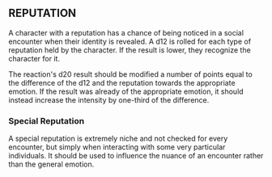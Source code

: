 ## REPUTATION
A character with a reputation has a chance of being noticed in a social encounter when their identity is revealed. A d12 is rolled for each type of reputation held by the character. If the result is lower, they recognize the character for it.

The reaction's d20 result should be modified a number of points equal to the difference of the d12 and the reputation towards the appropriate emotion. If the result was already of the appropriate emotion, it should instead increase the intensity by one-third of the difference.

### Special Reputation
A special reputation is extremely niche and not checked for every encounter, but simply when interacting with some very particular individuals. It should be used to influence the nuance of an encounter rather than the general emotion.
